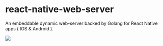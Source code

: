 # react-native-web-server
An embeddable dynamic web-server backed by Golang for React Native apps ( IOS & Android ).

![](https://s3.amazonaws.com/battousai/ReactNativeWebServer.gif)

